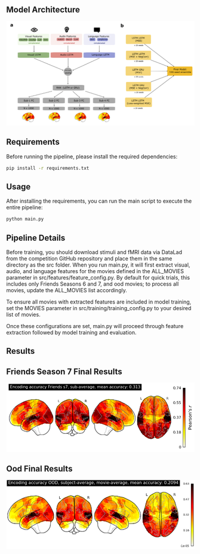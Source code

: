 ## Model Architecture
![Model Architecture](figures/pipeline-1.png)

## Requirements

Before running the pipeline, please install the required dependencies:

```bash
pip install -r requirements.txt
```

## Usage

After installing the requirements, you can run the main script to execute the entire pipeline:

```bash
python main.py
```

## Pipeline Details
Before training, you should download stimuli and fMRI data via DataLad from the competition GitHub repository and place them in the same directory as the src folder.
When you run main.py, it will first extract visual, audio, and language features for the movies defined in the ALL_MOVIES parameter in src/features/feature_config.py. By default for quick trials, this includes only Friends Seasons 6 and 7, and ood movies; to process all movies, update the ALL_MOVIES list accordingly.

To ensure all movies with extracted features are included in model training, set the MOVIES parameter in src/training/training_config.py to your desired list of movies.

Once these configurations are set, main.py will proceed through feature extraction followed by model training and evaluation.


## Results

## Friends Season 7 Final Results
![Friends Season 7](figures/friends_7.png)

## Ood Final Results
![ood](figures/ood.png)
